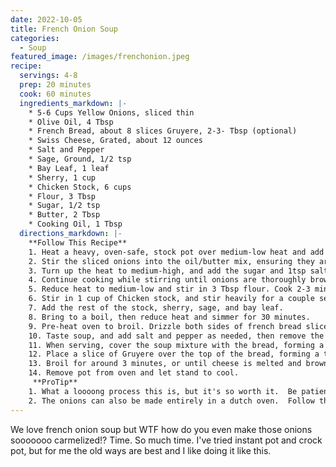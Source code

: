 ```yaml
---
date: 2022-10-05
title: French Onion Soup
categories:
  - Soup
featured_image: /images/frenchonion.jpeg
recipe:
  servings: 4-8
  prep: 20 minutes
  cook: 60 minutes
  ingredients_markdown: |-
    * 5-6 Cups Yellow Onions, sliced thin
    * Olive Oil, 4 Tbsp
    * French Bread, about 8 slices Gruyere, 2-3- Tbsp (optional)
    * Swiss Cheese, Grated, about 12 ounces
    * Salt and Pepper
    * Sage, Ground, 1/2 tsp
    * Bay Leaf, 1 leaf
    * Sherry, 1 cup
    * Chicken Stock, 6 cups
    * Flour, 3 Tbsp
    * Sugar, 1/2 tsp
    * Butter, 2 Tbsp
    * Cooking Oil, 1 Tbsp
  directions_markdown: |-
    **Follow This Recipe**
    1. Heat a heavy, oven-safe, stock pot over medium-low heat and add the cooking oil once the pot is hot. Melt the butter into the hot oil. 
    2. Stir the sliced onions into the oil/butter mix, ensuring they are evenly coated. Cover the stock pot and cook for around 30 minutes checking to make sure they aren't burning. Onions should be clear and very tender once finished.
    3. Turn up the heat to medium-high, and add the sugar and 1tsp salt.
    4. Continue cooking while stirring until onions are thoroughly browned (caramelized).
    5. Reduce heat to medium-low and stir in 3 Tbsp flour. Cook 2-3 minutes until flour forms a thick paste (add more butter if needed). 
    6. Stir in 1 cup of Chicken stock, and stir heavily for a couple seconds.
    7. Add the rest of the stock, sherry, sage, and bay leaf. 
    8. Bring to a boil, then reduce heat and simmer for 30 minutes.
    9. Pre-heat oven to broil. Drizzle both sides of french bread slices with olive oil, and place on a baking sheet. Cook the bread in the oven for 3 minutes on each side watching for burning.
    10. Taste soup, and add salt and pepper as needed, then remove the bay leaf.
    11. When serving, cover the soup mixture with the bread, forming a single layer bread top.
    12. Place a slice of Gruyere over the top of the bread, forming a thick layer. Drizzle melted butter or oil over the cheese, and place the bowl into the oven uncovered. 
    13. Broil for around 3 minutes, or until cheese is melted and browned.
    14. Remove pot from oven and let stand to cool.
     **ProTip**
    1. What a loooong process this is, but it's so worth it.  Be patient, melt those onions alllllll day.
    2. The onions can also be made entirely in a dutch oven.  Follow the same instructions but set the oven to 300º. Stir onions every 20-30 minutes for as long as it takes for those onions to turn translucent and brown.
---
```

We love french onion soup but WTF how do you even make those onions sooooooo carmelized!? Time. So much time. I've tried instant pot and crock pot, but for me the old ways are best and I like doing it like this.